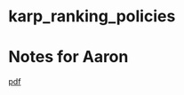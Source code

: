 # karp_ranking_policies






# Notes for Aaron
[pdf](/media/a/E/Documents/kcgcGoogleDrive/College_future/PhD/research/Larry/emissions%20estimation/summary/Notes%20for%20Aaron.pdf)
